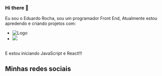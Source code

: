 ### Hi there 👋

Eu sou o Eduardo Rocha, sou um programador Front End, Atualmente estou apredendo e criando projetos com: 

- <img src="https://img.shields.io/badge/HTML5-E34F26?style=for-the-badge&logo=html5&logoColor=white" alt="Logo"/>
- <img src="https://img.shields.io/badge/CSS3-1572B6?style=for-the-badge&logo=css3&logoColor=white"/>
<br>
  E estou iniciando JavaScript e React!!!

  ## Minhas redes sociais 
  

  
